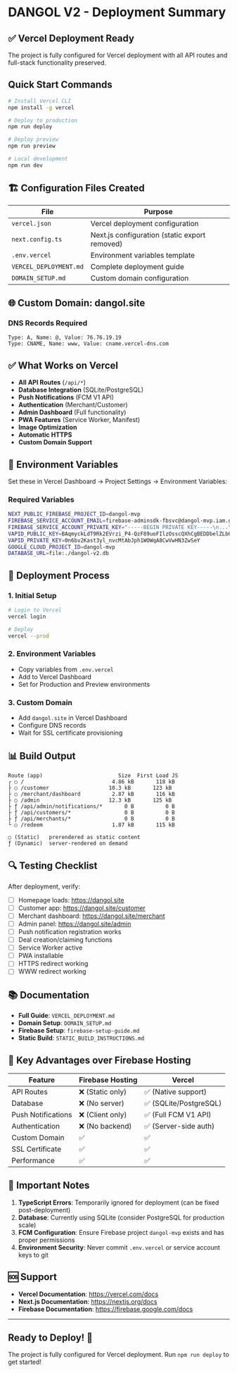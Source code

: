 # DANGOL V2 - Deployment Summary

## ✅ Vercel Deployment Ready

The project is fully configured for Vercel deployment with all API routes and full-stack functionality preserved.

## Quick Start Commands

```bash
# Install Vercel CLI
npm install -g vercel

# Deploy to production
npm run deploy

# Deploy preview
npm run preview

# Local development
npm run dev
```

## 🏗️ Configuration Files Created

| File | Purpose |
|------|---------|
| `vercel.json` | Vercel deployment configuration |
| `next.config.ts` | Next.js configuration (static export removed) |
| `.env.vercel` | Environment variables template |
| `VERCEL_DEPLOYMENT.md` | Complete deployment guide |
| `DOMAIN_SETUP.md` | Custom domain configuration |

## 🌐 Custom Domain: dangol.site

### DNS Records Required
```
Type: A, Name: @, Value: 76.76.19.19
Type: CNAME, Name: www, Value: cname.vercel-dns.com
```

## ✅ What Works on Vercel

- **All API Routes** (`/api/*`)
- **Database Integration** (SQLite/PostgreSQL)
- **Push Notifications** (FCM V1 API)
- **Authentication** (Merchant/Customer)
- **Admin Dashboard** (Full functionality)
- **PWA Features** (Service Worker, Manifest)
- **Image Optimization**
- **Automatic HTTPS**
- **Custom Domain Support**

## 🔧 Environment Variables

Set these in Vercel Dashboard → Project Settings → Environment Variables:

### Required Variables
```bash
NEXT_PUBLIC_FIREBASE_PROJECT_ID=dangol-mvp
FIREBASE_SERVICE_ACCOUNT_EMAIL=firebase-adminsdk-fbsvc@dangol-mvp.iam.gserviceaccount.com
FIREBASE_SERVICE_ACCOUNT_PRIVATE_KEY="-----BEGIN PRIVATE KEY-----\n...\n-----END PRIVATE KEY-----\n"
VAPID_PUBLIC_KEY=BAqmyckLdT9Rk2EVrzi_P4-QzF89uoFIlzOsscQXhCgBEDDbelZLbQFM1x4a2BBn8ac6dxFo3d5TrmSzy9_eFR8
VAPID_PRIVATE_KEY=0n6bv2Kast3yl_nvcMtAbJph1WOWqA8CwVwHN3ZwSeY
GOOGLE_CLOUD_PROJECT_ID=dangol-mvp
DATABASE_URL=file:./dangol-v2.db
```

## 🚀 Deployment Process

### 1. Initial Setup
```bash
# Login to Vercel
vercel login

# Deploy
vercel --prod
```

### 2. Environment Variables
- Copy variables from `.env.vercel`
- Add to Vercel Dashboard
- Set for Production and Preview environments

### 3. Custom Domain
- Add `dangol.site` in Vercel Dashboard
- Configure DNS records
- Wait for SSL certificate provisioning

## 📊 Build Output

```
Route (app)                        Size  First Load JS
┌ ○ /                            4.86 kB       118 kB
├ ○ /customer                   10.3 kB       123 kB  
├ ○ /merchant/dashboard          2.87 kB       116 kB
├ ○ /admin                      12.3 kB       125 kB
├ ƒ /api/admin/notifications/*       0 B          0 B
├ ƒ /api/customers/*                 0 B          0 B
├ ƒ /api/merchants/*                 0 B          0 B
└ ○ /redeem                      1.87 kB       115 kB

○ (Static)   prerendered as static content
ƒ (Dynamic)  server-rendered on demand
```

## 🔍 Testing Checklist

After deployment, verify:

- [ ] Homepage loads: https://dangol.site
- [ ] Customer app: https://dangol.site/customer
- [ ] Merchant dashboard: https://dangol.site/merchant
- [ ] Admin panel: https://dangol.site/admin
- [ ] Push notification registration works
- [ ] Deal creation/claiming functions
- [ ] Service Worker active
- [ ] PWA installable
- [ ] HTTPS redirect working
- [ ] WWW redirect working

## 📚 Documentation

- **Full Guide**: `VERCEL_DEPLOYMENT.md`
- **Domain Setup**: `DOMAIN_SETUP.md`
- **Firebase Setup**: `firebase-setup-guide.md`
- **Static Build**: `STATIC_BUILD_INSTRUCTIONS.md`

## 🎯 Key Advantages over Firebase Hosting

| Feature | Firebase Hosting | Vercel |
|---------|------------------|---------|
| API Routes | ❌ (Static only) | ✅ (Native support) |
| Database | ❌ (No server) | ✅ (SQLite/PostgreSQL) |
| Push Notifications | ❌ (Client only) | ✅ (Full FCM V1 API) |
| Authentication | ❌ (No backend) | ✅ (Server-side auth) |
| Custom Domain | ✅ | ✅ |
| SSL Certificate | ✅ | ✅ |
| Performance | ✅ | ✅ |

## 🚨 Important Notes

1. **TypeScript Errors**: Temporarily ignored for deployment (can be fixed post-deployment)
2. **Database**: Currently using SQLite (consider PostgreSQL for production scale)
3. **FCM Configuration**: Ensure Firebase project `dangol-mvp` exists and has proper permissions
4. **Environment Security**: Never commit `.env.vercel` or service account keys to git

## 🆘 Support

- **Vercel Documentation**: https://vercel.com/docs
- **Next.js Documentation**: https://nextjs.org/docs
- **Firebase Documentation**: https://firebase.google.com/docs

---

## Ready to Deploy! 🚀

The project is fully configured for Vercel deployment. Run `npm run deploy` to get started!